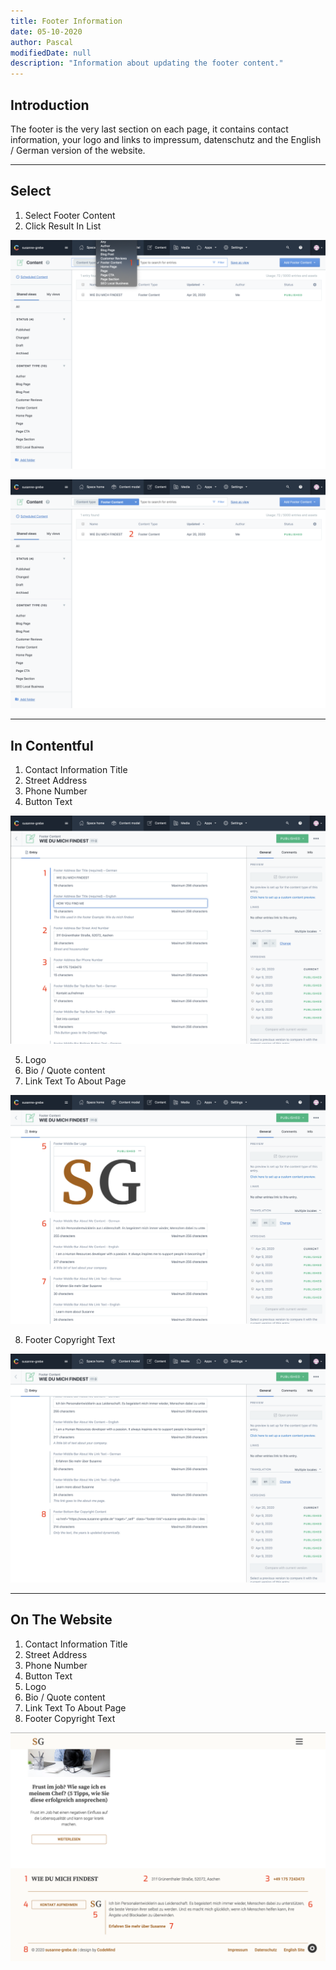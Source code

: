 ```yaml
---
title: Footer Information
date: 05-10-2020
author: Pascal
modifiedDate: null
description: "Information about updating the footer content."
---
```


## Introduction

The footer is the very last section on each page, it contains contact information, your logo and links to impressum, datenschutz and the English / German version of the website.

---

## Select

1. Select Footer Content
2. Click Result In List

![select](./select.png)

![select 2](./select-2.png)

---

## In Contentful

1. Contact Information Title
2. Street Address
3. Phone Number
4. Button Text

![first](./first.png)

5. Logo
6. Bio / Quote content
7. Link Text To About Page

![second](./second.png)

8. Footer Copyright Text

![third](./third.png)

---

## On The Website

1. Contact Information Title
2. Street Address
3. Phone Number
4. Button Text
5. Logo
6. Bio / Quote content
7. Link Text To About Page
8. Footer Copyright Text

![front](./front.png)

